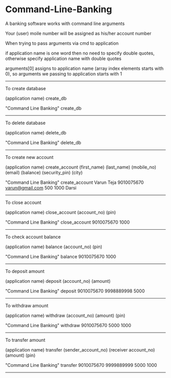 # Command-Line-Banking
A banking software works with command line arguments

Your (user) moile number will be assigned as his/her account number

When trying to pass arguments via cmd to application

if application name is one word then no need to specify double quotes, otherwise specify application name with double quotes

arguments[0] assigns to application name (array index elements starts with 0), so arguments we passing to application starts with 1
___
To create database

(application name) create_db

"Command Line Banking" create_db
___
To delete database

(application name) delete_db

"Command Line Banking" delete_db
___
To create new account

(application name) create_account (first_name) (last_name) (mobile_no) (email) (balance) (security_pin) (city)

"Command Line Banking" create_account Varun Teja 9010075670 varun@gmail.com 500 1000 Darsi
___
To close account

(application name) close_account (account_no) (pin)

"Command Line Banking" close_account 9010075670 1000
___
To check account balance

(application name) balance (account_no) (pin)

"Command Line Banking" balance 9010075670 1000
___
To deposit amount

(application name) deposit (account_no) (amount)

"Command Line Banking" deposit 9010075670 9998889998 5000
___
To withdraw amount

(application name) withdraw (account_no) (amount) (pin)

"Command Line Banking" withdraw 9010075670 5000 1000
___
To transfer amount

(application name) transfer (sender_account_no) (receiver account_no) (amount) (pin)

"Command Line Banking" transfer 9010075670 9999889999 5000 1000
___
